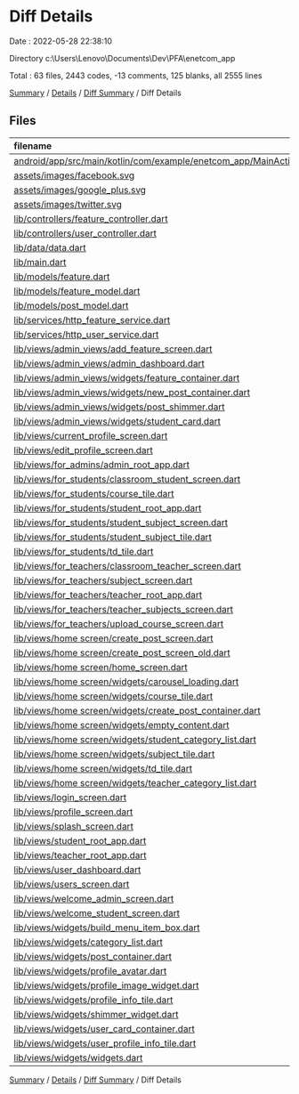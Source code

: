 # Diff Details

Date : 2022-05-28 22:38:10

Directory c:\Users\Lenovo\Documents\Dev\PFA\enetcom_app

Total : 63 files,  2443 codes, -13 comments, 125 blanks, all 2555 lines

[Summary](results.md) / [Details](details.md) / [Diff Summary](diff.md) / Diff Details

## Files
| filename | language | code | comment | blank | total |
| :--- | :--- | ---: | ---: | ---: | ---: |
| [android/app/src/main/kotlin/com/example/enetcom_app/MainActivity.kt](/android/app/src/main/kotlin/com/example/enetcom_app/MainActivity.kt) | Kotlin | 4 | 0 | 3 | 7 |
| [assets/images/facebook.svg](/assets/images/facebook.svg) | XML | -1 | 0 | 0 | -1 |
| [assets/images/google_plus.svg](/assets/images/google_plus.svg) | XML | -46 | -1 | -1 | -48 |
| [assets/images/twitter.svg](/assets/images/twitter.svg) | XML | -46 | -1 | -1 | -48 |
| [lib/controllers/feature_controller.dart](/lib/controllers/feature_controller.dart) | Dart | 0 | -2 | 0 | -2 |
| [lib/controllers/user_controller.dart](/lib/controllers/user_controller.dart) | Dart | 12 | 117 | 18 | 147 |
| [lib/data/data.dart](/lib/data/data.dart) | Dart | -9 | 59 | -1 | 49 |
| [lib/main.dart](/lib/main.dart) | Dart | 1 | -2 | -1 | -2 |
| [lib/models/feature.dart](/lib/models/feature.dart) | Dart | 0 | -23 | 0 | -23 |
| [lib/models/feature_model.dart](/lib/models/feature_model.dart) | Dart | 0 | -10 | -2 | -12 |
| [lib/models/post_model.dart](/lib/models/post_model.dart) | Dart | -19 | 19 | 2 | 2 |
| [lib/services/http_feature_service.dart](/lib/services/http_feature_service.dart) | Dart | 0 | -2 | 0 | -2 |
| [lib/services/http_user_service.dart](/lib/services/http_user_service.dart) | Dart | 23 | 1 | 5 | 29 |
| [lib/views/admin_views/add_feature_screen.dart](/lib/views/admin_views/add_feature_screen.dart) | Dart | 387 | 3 | 19 | 409 |
| [lib/views/admin_views/admin_dashboard.dart](/lib/views/admin_views/admin_dashboard.dart) | Dart | 164 | 47 | 1 | 212 |
| [lib/views/admin_views/widgets/feature_container.dart](/lib/views/admin_views/widgets/feature_container.dart) | Dart | 142 | 16 | 11 | 169 |
| [lib/views/admin_views/widgets/new_post_container.dart](/lib/views/admin_views/widgets/new_post_container.dart) | Dart | 19 | 22 | 2 | 43 |
| [lib/views/admin_views/widgets/post_shimmer.dart](/lib/views/admin_views/widgets/post_shimmer.dart) | Dart | 105 | 1 | 5 | 111 |
| [lib/views/admin_views/widgets/student_card.dart](/lib/views/admin_views/widgets/student_card.dart) | Dart | 20 | 0 | 2 | 22 |
| [lib/views/current_profile_screen.dart](/lib/views/current_profile_screen.dart) | Dart | 67 | 1 | 2 | 70 |
| [lib/views/edit_profile_screen.dart](/lib/views/edit_profile_screen.dart) | Dart | 198 | 15 | 7 | 220 |
| [lib/views/for_admins/admin_root_app.dart](/lib/views/for_admins/admin_root_app.dart) | Dart | 167 | 0 | 10 | 177 |
| [lib/views/for_students/classroom_student_screen.dart](/lib/views/for_students/classroom_student_screen.dart) | Dart | 26 | 21 | 0 | 47 |
| [lib/views/for_students/course_tile.dart](/lib/views/for_students/course_tile.dart) | Dart | 99 | 2 | 5 | 106 |
| [lib/views/for_students/student_root_app.dart](/lib/views/for_students/student_root_app.dart) | Dart | 167 | 0 | 10 | 177 |
| [lib/views/for_students/student_subject_screen.dart](/lib/views/for_students/student_subject_screen.dart) | Dart | 284 | 4 | 6 | 294 |
| [lib/views/for_students/student_subject_tile.dart](/lib/views/for_students/student_subject_tile.dart) | Dart | 104 | 0 | 6 | 110 |
| [lib/views/for_students/td_tile.dart](/lib/views/for_students/td_tile.dart) | Dart | 98 | 2 | 5 | 105 |
| [lib/views/for_teachers/classroom_teacher_screen.dart](/lib/views/for_teachers/classroom_teacher_screen.dart) | Dart | -12 | 0 | 0 | -12 |
| [lib/views/for_teachers/subject_screen.dart](/lib/views/for_teachers/subject_screen.dart) | Dart | 2 | -57 | -2 | -57 |
| [lib/views/for_teachers/teacher_root_app.dart](/lib/views/for_teachers/teacher_root_app.dart) | Dart | 165 | 0 | 9 | 174 |
| [lib/views/for_teachers/teacher_subjects_screen.dart](/lib/views/for_teachers/teacher_subjects_screen.dart) | Dart | 0 | -60 | 1 | -59 |
| [lib/views/for_teachers/upload_course_screen.dart](/lib/views/for_teachers/upload_course_screen.dart) | Dart | -2 | 0 | 0 | -2 |
| [lib/views/home screen/create_post_screen.dart](/lib/views/home%20screen/create_post_screen.dart) | Dart | -3 | -6 | 0 | -9 |
| [lib/views/home screen/create_post_screen_old.dart](/lib/views/home%20screen/create_post_screen_old.dart) | Dart | 0 | -250 | -10 | -260 |
| [lib/views/home screen/home_screen.dart](/lib/views/home%20screen/home_screen.dart) | Dart | 38 | -5 | 1 | 34 |
| [lib/views/home screen/widgets/carousel_loading.dart](/lib/views/home%20screen/widgets/carousel_loading.dart) | Dart | -1 | 0 | 0 | -1 |
| [lib/views/home screen/widgets/course_tile.dart](/lib/views/home%20screen/widgets/course_tile.dart) | Dart | 2 | 0 | 0 | 2 |
| [lib/views/home screen/widgets/create_post_container.dart](/lib/views/home%20screen/widgets/create_post_container.dart) | Dart | 3 | 0 | 1 | 4 |
| [lib/views/home screen/widgets/empty_content.dart](/lib/views/home%20screen/widgets/empty_content.dart) | Dart | 51 | 1 | 3 | 55 |
| [lib/views/home screen/widgets/student_category_list.dart](/lib/views/home%20screen/widgets/student_category_list.dart) | Dart | 38 | 0 | 5 | 43 |
| [lib/views/home screen/widgets/subject_tile.dart](/lib/views/home%20screen/widgets/subject_tile.dart) | Dart | 9 | -4 | 1 | 6 |
| [lib/views/home screen/widgets/td_tile.dart](/lib/views/home%20screen/widgets/td_tile.dart) | Dart | 2 | 0 | 0 | 2 |
| [lib/views/home screen/widgets/teacher_category_list.dart](/lib/views/home%20screen/widgets/teacher_category_list.dart) | Dart | 38 | 0 | 5 | 43 |
| [lib/views/login_screen.dart](/lib/views/login_screen.dart) | Dart | 11 | 0 | -1 | 10 |
| [lib/views/profile_screen.dart](/lib/views/profile_screen.dart) | Dart | 164 | 2 | 6 | 172 |
| [lib/views/splash_screen.dart](/lib/views/splash_screen.dart) | Dart | 35 | 1 | 2 | 38 |
| [lib/views/student_root_app.dart](/lib/views/student_root_app.dart) | Dart | 0 | 0 | -1 | -1 |
| [lib/views/teacher_root_app.dart](/lib/views/teacher_root_app.dart) | Dart | -163 | 0 | -9 | -172 |
| [lib/views/user_dashboard.dart](/lib/views/user_dashboard.dart) | Dart | 133 | 1 | 4 | 138 |
| [lib/views/users_screen.dart](/lib/views/users_screen.dart) | Dart | 15 | -5 | 0 | 10 |
| [lib/views/welcome_admin_screen.dart](/lib/views/welcome_admin_screen.dart) | Dart | 110 | 0 | 4 | 114 |
| [lib/views/welcome_student_screen.dart](/lib/views/welcome_student_screen.dart) | Dart | 1 | 0 | 0 | 1 |
| [lib/views/widgets/build_menu_item_box.dart](/lib/views/widgets/build_menu_item_box.dart) | Dart | 47 | 0 | 2 | 49 |
| [lib/views/widgets/category_list.dart](/lib/views/widgets/category_list.dart) | Dart | -38 | 0 | -5 | -43 |
| [lib/views/widgets/post_container.dart](/lib/views/widgets/post_container.dart) | Dart | -260 | -7 | -14 | -281 |
| [lib/views/widgets/profile_avatar.dart](/lib/views/widgets/profile_avatar.dart) | Dart | 1 | -19 | -1 | -19 |
| [lib/views/widgets/profile_image_widget.dart](/lib/views/widgets/profile_image_widget.dart) | Dart | -72 | 90 | 1 | 19 |
| [lib/views/widgets/profile_info_tile.dart](/lib/views/widgets/profile_info_tile.dart) | Dart | 1 | 0 | 0 | 1 |
| [lib/views/widgets/shimmer_widget.dart](/lib/views/widgets/shimmer_widget.dart) | Dart | 30 | 0 | 4 | 34 |
| [lib/views/widgets/user_card_container.dart](/lib/views/widgets/user_card_container.dart) | Dart | -16 | 16 | 0 | 0 |
| [lib/views/widgets/user_profile_info_tile.dart](/lib/views/widgets/user_profile_info_tile.dart) | Dart | 149 | 0 | 6 | 155 |
| [lib/views/widgets/widgets.dart](/lib/views/widgets/widgets.dart) | Dart | -1 | 0 | 0 | -1 |

[Summary](results.md) / [Details](details.md) / [Diff Summary](diff.md) / Diff Details